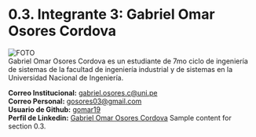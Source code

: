 # 0.3. Integrante 3: Gabriel Omar Osores Cordova
![FOTO](https://github.com/user-attachments/assets/e859b2a4-7f43-45d8-903b-bb2b7c71f921)\
Gabriel Omar Osores Cordova es un estudiante de 7mo ciclo de ingeniería de sistemas de la facultad de ingeniería industrial y de sistemas en la Universidad Nacional de Ingeniería.

**Correo Institucional:** gabriel.osores.c@uni.pe\
**Correo Personal:** gosores03@gmail.com\
**Usuario de Github:** [gomar19](https://github.com/gomar19)\
**Perfil de Linkedin:** [Gabriel Omar Osores Cordova](https://www.linkedin.com/in/gabriel-osores-cordova-36998b265/)
Sample content for section 0.3.
